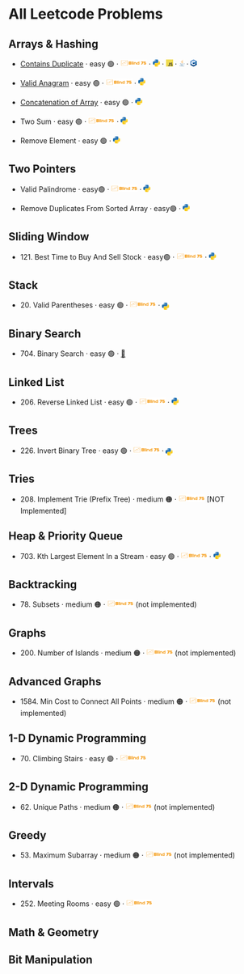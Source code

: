 # All Leetcode Problems

## Arrays & Hashing

- [Contains Duplicate](https://leetcode.com/problems/contains-duplicate/)
  · easy 🟢
  · [<img src="assets/blind75Logo.png" style="height: 1em;">](https://github.com/flenhu/leetcode/blob/main/blind75.md)
  · [<img src="assets/pythonLogo.png" style="height: 1em; ">](https://github.com/flenhu/leetcode)
  · [<img src="assets/jsLogo.png" style="height: 1em; ">](https://github.com/flenhu/leetcode)
  · [<img src="assets/javaLogo.png" style="height: 1em; ">](https://github.com/flenhu/leetcode)
  · [<img src="assets/cppLogo.png" style="height: 1em; ">](https://github.com/flenhu/leetcode)

- [Valid Anagram](https://leetcode.com/problems/valid-anagram/)
  · easy 🟢
  · [<img src="assets/blind75Logo.png" style="height: 1em;">](https://github.com/flenhu/leetcode/blob/main/blind75.md)
  · [<img src="assets/pythonLogo.png" style="height: 1em; vertical-align: top;">](https://github.com/flenhu/leetcode)

- [Concatenation of Array](https://leetcode.com/problems/concatenation-of-array/)
  · easy 🟢
  · [<img src="assets/pythonLogo.png" style="height: 1em; ">](https://github.com/flenhu/leetcode)

- Two Sum 
  · easy 🟢
  · [<img src="assets/blind75Logo.png" style="height: 1em;">](https://github.com/flenhu/leetcode/blob/main/blind75.md)
  · [<img src="assets/pythonLogo.png" style="height: 1em; ">](https://github.com/flenhu/leetcode)

- Remove Element 
  · easy 🟢
  · [<img src="assets/pythonLogo.png" style="height: 1em; ">](https://github.com/flenhu/leetcode)

## Two Pointers

- Valid Palindrome 
  · easy🟢
  · [<img src="assets/blind75Logo.png" style="height: 1em;">](https://github.com/flenhu/leetcode/blob/main/blind75.md)
  · [<img src="assets/pythonLogo.png" style="height: 1em; ">](https://github.com/flenhu/leetcode)

- Remove Duplicates From Sorted Array 
  · easy🟢
  · [<img src="assets/pythonLogo.png" style="height: 1em;">](https://github.com/flenhu/leetcode)

## Sliding Window

- 121\. Best Time to Buy And Sell Stock 
  · easy🟢 
  · [<img src="assets/blind75Logo.png" style="height: 1em;">](https://github.com/flenhu/leetcode/blob/main/blind75.md)
  · [<img src="assets/pythonLogo.png" style="height: 1em;">](https://github.com/flenhu/leetcode)

## Stack

- 20\. Valid Parentheses 
  · easy 🟢 
  · [<img src="assets/blind75Logo.png" style="height: 1em;">](https://github.com/flenhu/leetcode/blob/main/blind75.md)
  · [<img src="assets/pythonLogo.png" style="height: 1em; vertical-align: sub;">](https://github.com/flenhu/leetcode)

## Binary Search

- 704\. Binary Search 
  · easy 🟢
  · [🐍](https://github.com/flenhu/leetcode/blob/main/Python/easy/704_BinarySearch.ipynb)

## Linked List

- 206\. Reverse Linked List 
  · easy 🟢 
  · [<img src="assets/blind75Logo.png" style="height: 1em;">](https://github.com/flenhu/leetcode/blob/main/blind75.md)
  · [<img src="assets/pythonLogo.png" style="height: 1em;">](https://github.com/flenhu/leetcode)

## Trees

- 226\. Invert Binary Tree 
  · easy 🟢 
  · [<img src="assets/blind75Logo.png" style="height: 1em;">](https://github.com/flenhu/leetcode/blob/main/blind75.md)
  · [<img src="assets/pythonLogo.png" style="height: 1em; vertical-align: sub;">](https://github.com/flenhu/leetcode)

## Tries

- 208\. Implement Trie (Prefix Tree) 
  · medium 🟠 
  · [<img src="assets/blind75Logo.png" style="height: 1em;">](https://github.com/flenhu/leetcode/blob/main/blind75.md) [NOT Implemented]

## Heap & Priority Queue

- 703\. Kth Largest Element In a Stream 
  · easy 🟢 
  · [<img src="assets/blind75Logo.png" style="height: 1em;">](https://github.com/flenhu/leetcode/blob/main/blind75.md)
  · [<img src="assets/pythonLogo.png" style="height: 1em;">](https://github.com/flenhu/leetcode)

## Backtracking

- 78\. Subsets 
  · medium 🟠 
  · [<img src="assets/blind75Logo.png" style="height: 1em;">](https://github.com/flenhu/leetcode/blob/main/blind75.md)
  (not implemented)

## Graphs

- 200\. Number of Islands 
  · medium 🟠 
  · [<img src="assets/blind75Logo.png" style="height: 1em;">](https://github.com/flenhu/leetcode/blob/main/blind75.md)
  (not implemented)

## Advanced Graphs

- 1584\. Min Cost to Connect All Points 
  · medium 🟠 
  · [<img src="assets/blind75Logo.png" style="height: 1em;">](https://github.com/flenhu/leetcode/blob/main/blind75.md)
  (not implemented)

## 1-D Dynamic Programming

- 70\. Climbing Stairs 
  · easy 🟢 
  · [<img src="assets/blind75Logo.png" style="height: 1em;">](https://github.com/flenhu/leetcode/blob/main/blind75.md)

## 2-D Dynamic Programming

- 62\. Unique Paths 
  · medium 🟠 
  · [<img src="assets/blind75Logo.png" style="height: 1em;">](https://github.com/flenhu/leetcode/blob/main/blind75.md)
  (not implemented)

## Greedy

- 53\. Maximum Subarray 
  · medium 🟠 
  · [<img src="assets/blind75Logo.png" style="height: 1em;">](https://github.com/flenhu/leetcode/blob/main/blind75.md)
  (not implemented)

## Intervals

- 252\. Meeting Rooms 
  · easy 🟢 
  · [<img src="assets/blind75Logo.png" style="height: 1em;">](https://github.com/flenhu/leetcode/blob/main/blind75.md)

## Math & Geometry

## Bit Manipulation
